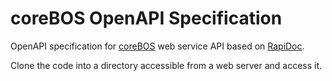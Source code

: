 # coreBOS OpenAPI Specification

OpenAPI specification for [coreBOS](https://corebos.org) web service API based on [RapiDoc](https://mrin9.github.io/RapiDoc/).

Clone the code into a directory accessible from a web server and access it.
